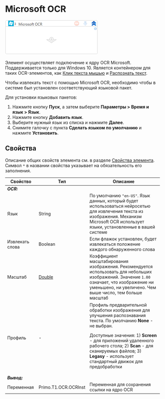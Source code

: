 # Microsoft OCR

![](<../../../../.gitbook/assets/microsoft_ocr_scope.png>)

Элемент осуществляет подключение к ядру OCR Microsoft. Поддерживается только для Windows 10. Является контейнером для таких OCR-элементов, как [Клик текста мышью](https://docs.primo-rpa.ru/primo-rpa/g_elements/el_extra/t1/els_ocr/el_ocr_textclick) и [Распознать текст](https://docs.primo-rpa.ru/primo-rpa/g_elements/el_extra/t1/els_ocr/el_ocr_recog).

Чтобы извлекать текст с помощью Microsoft OCR, необходимо чтобы в системе был установлен соответствующий языковой пакет.

Для установки языковых пакетов:
1. Нажмите кнопку **Пуск**, а затем выберите **Параметры > Время и язык > Язык**.
2. Нажмите кнопку  **Добавить язык**.
3. Выберите нужный язык из списка и нажмите **Далее**.
4. Снимите галочку с пункта **Сделать языком по умолчанию** и нажмите **Установить**.

## Свойства
Описание общих свойств элемента см. в разделе [Свойства элемента](https://docs.primo-rpa.ru/primo-rpa/primo-studio/process/elements#svoistva-elementa).\
Символ `*` в названии свойства указывает на обязательность его заполнения.

| Свойство             | Тип                   | Описание                                      |
| -------------------- | --------------------- | --------------------------------------------- |
| ***OCR:*** | |  |
| Язык | String | По умолчанию `"en-US"`. Язык данных, который будет использоваться нейросетью для извлечения текста из изображения. Механизм Microsoft OCR использует языки, установленные в вашей системе |
| Извлекать слова | Boolean | Если флажок установлен, будет извлекаться положение каждого обнаруженного слова |
| Масштаб | [Double](https://learn.microsoft.com/ru-Ru/dotnet/api/system.double?view=net-6.0) | Коэффициент масштабирования изображения. Рекомендуется использовать для небольших изображений. Значение `1.00` означает, что изображение ни уменьшено, ни увеличено. Чем выше число, тем больше масштаб  |
| Профиль | - | Профиль предварительной обработки изображения для улучшения распознавания текста. По умолчанию **None** - не выбран. <p>Доступные значения: 1) **Screen** - для приложений удаленного рабочего стола; 2) **Scan** - для сканируемых файлов; 3) **Legasy** - использует стандартный движок для предобработки</p>  |
| ***Вывод:***  |  |  |
| Переменная | Primo.T1.OCR.OCRInst | Переменная для сохранения ссылки на ядро OCR |
